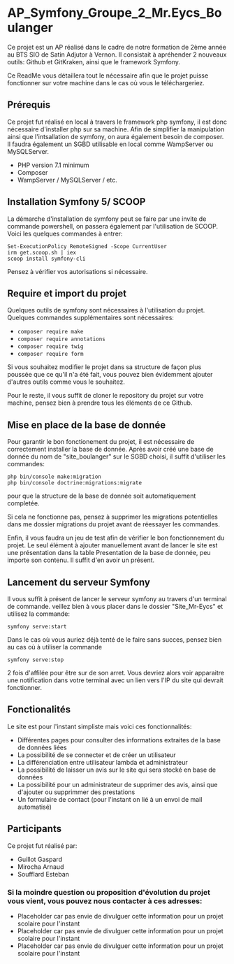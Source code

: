 # AP_Symfony_Groupe_2_Mr.Eycs_Boulanger
Ce projet est un AP réalisé dans le cadre de notre formation de 2ème année au BTS SIO de Satin Adjutor à Vernon. Il consistait à apréhender 2 nouveaux outils: Github et GitKraken, ainsi que le framework Symfony.

Ce ReadMe vous détaillera tout le nécessaire afin que le projet puisse fonctionner sur votre machine dans le cas où vous le téléchargeriez.

## Prérequis
Ce projet fut réalisé en local à travers le framework php symfony, il est donc nécessaire d'installer php sur sa machine. Afin de simplifier la manipulation ainsi que l'intsallation de symfony, on aura également besoin de composer. Il faudra également un SGBD utilisable en local comme WampServer ou MySQLServer.

- PHP version 7.1 minimum
- Composer
- WampServer / MySQLServer / etc.

## Installation Symfony 5/ SCOOP
La démarche d'installation de symfony peut se faire par une invite de commande powershell, on passera également par l'utilisation de SCOOP. Voici les quelques commandes à entrer:
```
Set-ExecutionPolicy RemoteSigned -Scope CurrentUser
irm get.scoop.sh | iex
scoop install symfony-cli
```
Pensez à vérifier vos autorisations si nécessaire.
## Require et import du projet
Quelques outils de symfony sont nécessaires à l'utilisation du projet. Quelques commandes supplémentaires sont nécessaires:
- ``` composer require make ```
- ``` composer require annotations ```
- ``` composer require twig ```
- ``` composer require form ```

Si vous souhaitez modifier le projet dans sa structure de façon plus poussée que ce qu'il n'a été fait, vous pouvez bien évidemment ajouter d'autres outils comme vous le souhaitez.

Pour le reste, il vous suffit de cloner le repository du projet sur votre machine, pensez bien à prendre tous les éléments de ce Github.

## Mise en place de la base de donnée
Pour garantir le bon fonctionement du projet, il est nécessaire de correctement installer la base de donnée.
Après avoir créé une base de donnée du nom de "site_boulanger" sur le SGBD choisi, il suffit d'utiliser les commandes:
```
php bin/console make:migration
php bin/console doctrine:migrations:migrate
```
pour que la structure de la base de donnée soit automatiquement completée.

Si cela ne fonctionne pas, pensez à supprimer les migrations potentielles dans me dossier migrations du projet avant de réessayer les commandes.

Enfin, il vous faudra un jeu de test afin de vérifier le bon fonctionnement du projet.
Le seul élément à ajouter manuellement avant de lancer le site est une présentation dans la table Presentation de la base de donnée, peu importe son contenu. Il suffit d'en avoir un présent.

## Lancement du serveur Symfony
Il vous suffit à présent de lancer le serveur symfony au travers d'un terminal de commande.
veillez bien à vous placer dans le dossier "Site_Mr-Eycs" et utilisez la commande:
```
symfony serve:start
```
Dans le cas où vous auriez déjà tenté de le faire sans succes, pensez bien au cas où à utiliser la commande
```
symfony serve:stop
```
2 fois d'affilée pour être sur de son arret.
Vous devriez alors voir apparaitre une notification dans votre terminal avec un lien vers l'IP du site qui devrait fonctionner.

## Fonctionalités
Le site est pour l'instant simpliste mais voici ces fonctionnalités:
- Différentes pages pour consulter des informations extraites de la base de données liées
- La possibilité de se connecter et de créer un utilisateur
- La différenciation entre utilisateur lambda et administrateur
- La possibilité de laisser un avis sur le site qui sera stocké en base de données
- La possibilité pour un administrateur de supprimer des avis, ainsi que d'ajouter ou supprimmer des prestations
- Un formulaire de contact (pour l'instant on lié à un envoi de mail automatisé)

## Participants
Ce projet fut réalisé par:
- Guillot Gaspard
- Mirocha Arnaud
- Soufflard Esteban

### Si la moindre question ou proposition d'évolution du projet vous vient, vous pouvez nous contacter à ces adresses:
- Placeholder car pas envie de divulguer cette information pour un projet scolaire pour l'instant
- Placeholder car pas envie de divulguer cette information pour un projet scolaire pour l'instant
- Placeholder car pas envie de divulguer cette information pour un projet scolaire pour l'instant
